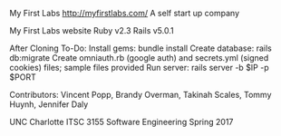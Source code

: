 My First Labs http://myfirstlabs.com/
A self start up company

My First Labs website 
Ruby v2.3
Rails v5.0.1

After Cloning To-Do:
Install gems: bundle install
Create database: rails db:migrate
Create omniauth.rb (google auth) and secrets.yml (signed cookies) files; 
 sample files provided
Run server: rails server -b $IP -p $PORT

Contributors: 
Vincent Popp,
Brandy Overman,
Takinah Scales,
Tommy Huynh,
Jennifer Daly

UNC Charlotte ITSC 3155 Software Engineering Spring 2017
